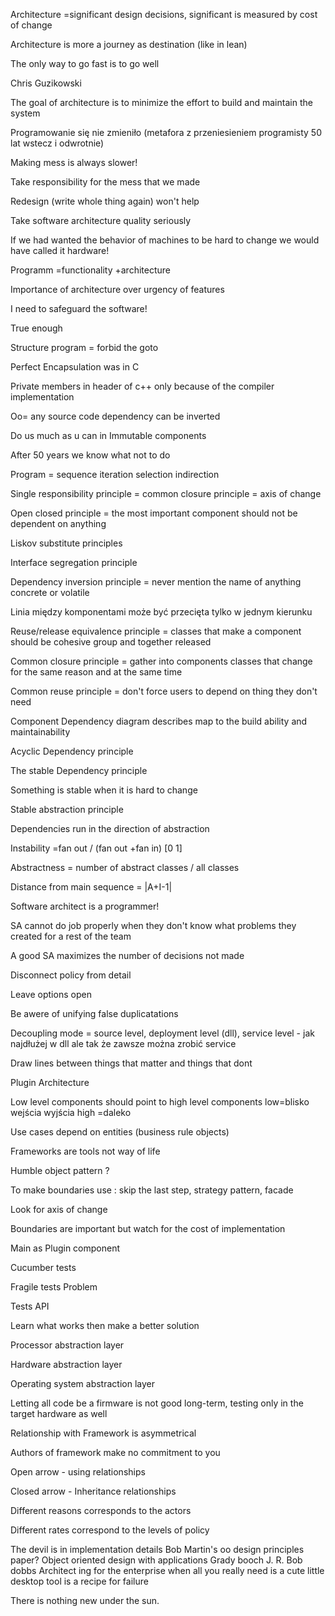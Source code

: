 Architecture =significant design decisions, significant is measured by cost of change

Architecture is more a journey as destination (like in lean)

The only way to go fast is to go well

Chris Guzikowski

The goal of architecture is to minimize the effort to build and maintain the system

Programowanie się nie zmieniło (metafora z przeniesieniem programisty 50 lat wstecz i odwrotnie)

Making mess is always slower!

Take responsibility for the mess that we made

Redesign (write whole thing again) won't help

Take software architecture quality seriously

If we had wanted the behavior of machines to be hard to change we would have called it hardware!

Programm =functionality +architecture

Importance of architecture over urgency of features

I need to safeguard the software!

True enough

Structure program = forbid the goto

Perfect Encapsulation was in C

Private members in header of c++ only because of the compiler implementation

Oo= any source code dependency can be inverted


Do us much as u can in Immutable components

After 50 years we know what not to do

Program = sequence iteration selection indirection

Single responsibility principle = common closure principle = axis of change

Open closed principle = the most important component should not be dependent on anything

Liskov substitute principles

Interface segregation principle

Dependency inversion principle = never mention the name of anything concrete or volatile

Linia między komponentami może być przecięta tylko w jednym kierunku

Reuse/release equivalence principle = classes that make a component should be cohesive group and together released

Common closure principle = gather into components classes that change for the same reason and at the same time

Common reuse principle = don't force users to depend on thing they don't need


Component Dependency diagram describes map to the build ability and maintainability

Acyclic Dependency principle

The stable Dependency principle

Something is stable when it is hard to change

Stable abstraction principle

Dependencies run in the direction of abstraction

Instability =fan out / (fan out +fan in) [0 1]

Abstractness = number of abstract classes / all classes




Distance from main sequence = |A+I-1|

Software architect is a programmer!

SA cannot do job properly when they don't know what problems they created for a rest of the team


A good SA maximizes the number of decisions not made

Disconnect policy from detail


Leave options open

Be awere of unifying false duplicatations

Decoupling mode = source level, deployment level (dll), service level - jak najdłużej w dll ale tak że zawsze można zrobić service

Draw lines between things that matter and things that dont

Plugin Architecture

Low level components should point to high level components low=blisko wejścia wyjścia high =daleko

Use cases depend on entities (business rule objects)

Frameworks are tools not way of life





Humble object pattern ?

To make boundaries use : skip the last step, strategy pattern, facade

Look for axis of change

Boundaries are important but watch for the cost of implementation

Main as Plugin component

Cucumber tests

Fragile tests Problem

Tests API

Learn what works then make a better solution

Processor abstraction layer

Hardware abstraction layer

Operating system abstraction layer


Letting all code be a firmware is not good long-term, testing only in the target hardware as well



Relationship with Framework is asymmetrical

Authors of framework make no commitment to you

Open arrow - using relationships

Closed arrow - Inheritance relationships

Different reasons corresponds to the actors

Different rates correspond to the levels of policy





The devil is in implementation details
Bob Martin's oo design principles paper?
Object oriented design with applications Grady booch
J. R. Bob dobbs
Architect ing for the enterprise when all you really need is a cute little desktop tool is a recipe for failure


There is nothing new under the sun. 